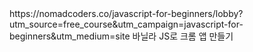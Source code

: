 
<javascript>
https://nomadcoders.co/javascript-for-beginners/lobby?utm_source=free_course&utm_campaign=javascript-for-beginners&utm_medium=site
바닐라 JS로 크롬 앱 만들기
